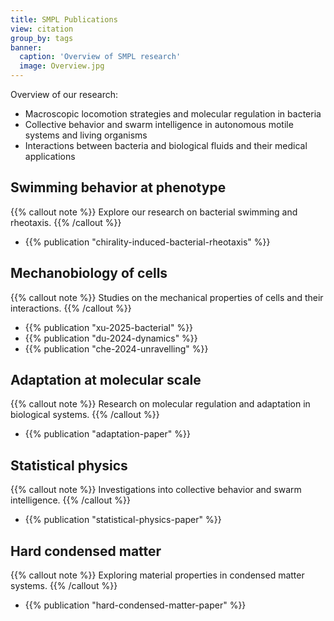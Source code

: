 ```yaml
---
title: SMPL Publications
view: citation
group_by: tags
banner:
  caption: 'Overview of SMPL research'
  image: Overview.jpg
---
```


Overview of our research:
- Macroscopic locomotion strategies and molecular regulation in bacteria
- Collective behavior and swarm intelligence in autonomous motile systems and living organisms
- Interactions between bacteria and biological fluids and their medical applications

## Swimming behavior at phenotype
{{% callout note %}}
Explore our research on bacterial swimming and rheotaxis.
{{% /callout %}}
- {{% publication "chirality-induced-bacterial-rheotaxis" %}}

## Mechanobiology of cells
{{% callout note %}}
Studies on the mechanical properties of cells and their interactions.
{{% /callout %}}
- {{% publication "xu-2025-bacterial" %}}
- {{% publication "du-2024-dynamics" %}}
- {{% publication "che-2024-unravelling" %}}

## Adaptation at molecular scale
{{% callout note %}}
Research on molecular regulation and adaptation in biological systems.
{{% /callout %}}
- {{% publication "adaptation-paper" %}}

## Statistical physics
{{% callout note %}}
Investigations into collective behavior and swarm intelligence.
{{% /callout %}}
- {{% publication "statistical-physics-paper" %}}

## Hard condensed matter
{{% callout note %}}
Exploring material properties in condensed matter systems.
{{% /callout %}}
- {{% publication "hard-condensed-matter-paper" %}}